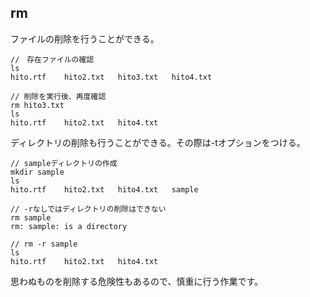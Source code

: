## rm

ファイルの削除を行うことができる。

```
//　存在ファイルの確認
ls
hito.rtf	hito2.txt	hito3.txt	hito4.txt

// 削除を実行後、再度確認
rm hito3.txt
ls
hito.rtf	hito2.txt	hito4.txt
```

ディレクトリの削除も行うことができる。その際は-tオプションをつける。

```
// sampleディレクトリの作成
mkdir sample
ls
hito.rtf	hito2.txt	hito4.txt	sample

// -rなしではディレクトリの削除はできない
rm sample
rm: sample: is a directory

// rm -r sample
ls
hito.rtf	hito2.txt	hito4.txt
```

思わぬものを削除する危険性もあるので、慎重に行う作業です。
